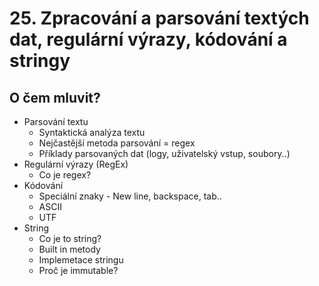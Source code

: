 # 25. Zpracování a parsování textých dat, regulární výrazy, kódování a stringy

## O čem mluvit?

- Parsování textu
  - Syntaktická analýza textu
  - Nejčastější metoda parsování = regex
  - Příklady parsovaných dat (logy, uživatelský vstup, soubory..)
- Regulární výrazy (RegEx)
  - Co je regex?
- Kódování
  - Speciální znaky - New line, backspace, tab..  
  - ASCII
  - UTF
- String
  - Co je to string?
  - Built in metody
  - Implemetace stringu
  - Proč je immutable?     
